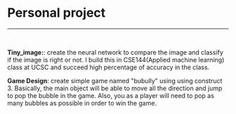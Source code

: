 <h1> Personal project </h1>
<hr size = "3">
<br>

**Tiny_image:**: create the neural network to compare the image and classify if the image is right or not. I build this in CSE144(Applied machine learning) class at UCSC and succeed high percentage of accuracy in the class.

**Game Design**: create simple game named "bubully" using using construct 3. Basically, the main object will be able to move all the direction and jump to pop the bubble in the game. Also, you as a player will need to pop as many bubbles as possible in order to win the game. 
